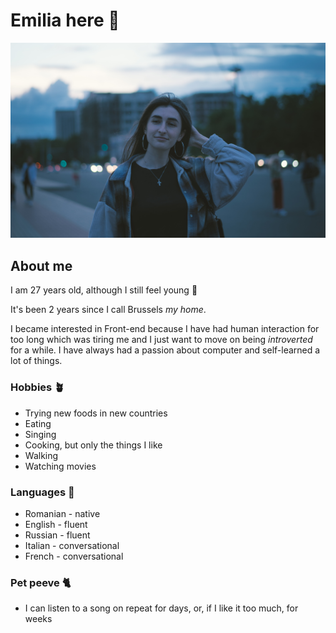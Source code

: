# Emilia here 👋

![Emilia ](./img/emilia.jpg)

## About me

I am 27 years old, although I still feel young 🫣

It's been 2 years since I call Brussels _my home_.

I became interested in Front-end because I have had human interaction for too long which was tiring me and I just want to move on being _introverted_ for a while. I have always had a passion about computer and self-learned a lot of things.

### Hobbies 🪴

- Trying new foods in new countries
- Eating
- Singing
- Cooking, but only the things I like
- Walking
- Watching movies

### Languages 📖

- Romanian - native
- English - fluent
- Russian - fluent
- Italian - conversational
- French - conversational

### Pet peeve 🐈

- I can listen to a song on repeat for days, or, if I like it too much, for
  weeks
